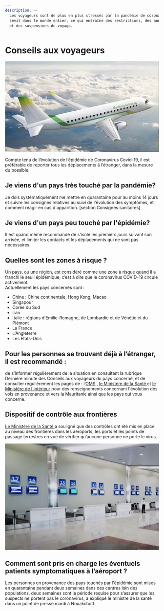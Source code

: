 ```yaml
---
description: >-
  Les voyageurs sont de plus en plus stressés par la pandémie de coronavirus qui
  sévit dans le monde entier, ce qui entraîne des restrictions, des annulations
  et des suspensions de voyage.
---
```


# Conseils aux voyageurs

![Credits @air-journal](../.gitbook/assets/airlines.jpg)

Compte tenu de l’évolution de l’épidémie de Coronavirus Covid-19, il est préférable de reporter tous les déplacements à l’étranger, dans la mesure du possible.

## Je viens d'un pays très touché par la pandémie?

Je dois systématiquement me mettre en quarantaine pour au moins 14 jours et suivre les consignes relatives au suivi de l'évolution des symptômes, et comment réagir en cas d'apparition. \[section Consignes sanitaires\] 

## Je viens d'un pays peu touché par l'épidémie?

Il est quand même recommandé de s'isolé les premiers jours suivant son arrivée, et limiter les contacts et les déplacements qui ne sont pas nécessaires.

## Quelles sont les zones à risque ?

Un pays, ou une région, est considéré comme une zone à risque quand il a franchi le seuil épidémique, c’est à dire que le coronavirus COVID-19 circule activement.  
Actuellement les pays concernés sont :

* Chine : Chine continentale, Hong Kong, Macao 
* Singapour
* Corée du Sud
* Iran 
* Italie : régions d’Emilie-Romagne, de Lombardie et de Vénétie et du Piémont
* La France
* L'Angleterre 
* Les Etats-Unis

## Pour les personnes se trouvant déjà à l’étranger, il est recommandé :

 de s’informer régulièrement de la situation en consultant la rubrique Dernière minute des Conseils aux voyageurs du pays concerné, et de consulter régulièrement les pages de : l’[OMS](https://www.who.int/health-topics/coronavirus) , [le Ministère de la Santé ](http://www.sante.gov.mr/?lang=fr)et [le Ministère de l'intérieur](http://www.interieur.gov.mr/index.php?lang=fr) pour des renseignements concernant l'évolution des vols en provenance et vers la Mauritanie ainsi que les pays qui vous concerne.



## Dispositif de contrôle aux frontières 

 [Le Ministère de la Santé ](http://www.sante.gov.mr/?lang=fr) a souligné que des contrôles ont été mis en place au niveau des frontières dans les aéroports, les ports et les points de passage terrestres en vue de vérifier qu’aucune personne ne porte le virus.

![](../.gitbook/assets/screen-shot-2020-03-15-at-23.39.38.png)

## Comment sont pris en charge les éventuels patients symptomatiques à l’aéroport ?



Les personnes en provenance des pays touchés par l'épidémie sont mises en quarantaine pendant deux semaines dans des centres loin des populations, deux semaines sont la période requise pour s’assurer que les suspects ne portent pas le coronavirus, a expliqué le ministre de la santé dans un point de presse mardi à Nouakchott.



